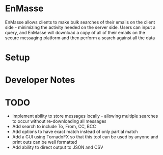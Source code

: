 # EnMasse
EnMasse allows clients to make bulk searches of their emails on the client side - minimizing the activity needed
on the server side. Users can input a query, and EnMasse will download a copy of all of their emails on the secure
messaging platform and then perform a search against all the data

# Setup

# Developer Notes

# TODO
* Implement ability to store messages locally - allowing multiple searches to occur without re-downloading all
messages
* Add search to include To, From, CC, BCC
* Add options to have exact match instead of only partial match
* Add a GUI using TornadoFX so that this tool can be used by anyone and print outs can be well formatted
* Add ability to direct output to JSON and CSV
